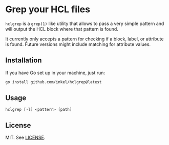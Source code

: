 # Grep your HCL files
`hclgrep` is a `grep(1)` like utility that allows to pass a very simple pattern and will output the HCL block where that pattern is found.

It currently only accepts a pattern for checking if a block, label, or attribute is found.
Future versions might include matching for attribute values.

## Installation
If you have Go set up in your machine, just run:

```bash
go install github.com/inkel/hclgrep@latest
```

## Usage
```
hclgrep [-l] <pattern> [path]
```

## License
MIT. See [LICENSE](LICENSE).
